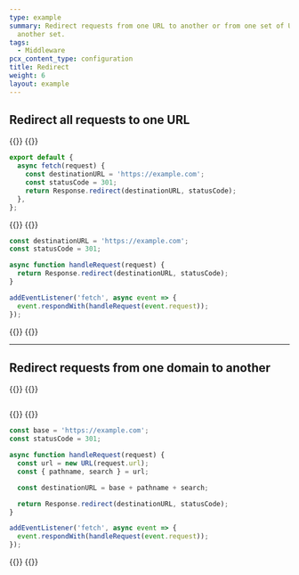 ```yaml
---
type: example
summary: Redirect requests from one URL to another or from one set of URLs to
  another set.
tags:
  - Middleware
pcx_content_type: configuration
title: Redirect
weight: 6
layout: example
---
```


## Redirect all requests to one URL

{{<tabs labels="js/esm | js/sw">}}
{{<tab label="js/esm" default="true">}}

```js
export default {
  async fetch(request) {
    const destinationURL = 'https://example.com';
    const statusCode = 301;
    return Response.redirect(destinationURL, statusCode);
  },
};
```
{{</tab>}}
{{<tab label="js/sw">}}
```js
const destinationURL = 'https://example.com';
const statusCode = 301;

async function handleRequest(request) {
  return Response.redirect(destinationURL, statusCode);
}

addEventListener('fetch', async event => {
  event.respondWith(handleRequest(event.request));
});
```
{{</tab>}}
{{</tabs>}}

---
## Redirect requests from one domain to another

{{<tabs labels="js/esm | js/sw">}}
{{<tab label="js/esm" default="true">}}

```js

```

{{</tab>}}
{{<tab label="js/sw">}}

```js
const base = 'https://example.com';
const statusCode = 301;

async function handleRequest(request) {
  const url = new URL(request.url);
  const { pathname, search } = url;

  const destinationURL = base + pathname + search;

  return Response.redirect(destinationURL, statusCode);
}

addEventListener('fetch', async event => {
  event.respondWith(handleRequest(event.request));
});
```
{{</tab>}}
{{</tabs>}}

